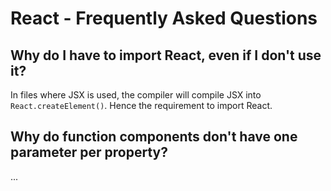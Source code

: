 # React - Frequently Asked Questions

## Why do I have to import React, even if I don't use it?

In files where JSX is used, the compiler will compile JSX into `React.createElement()`. Hence the requirement to import React.

## Why do function components don't have one parameter per property?

...

##
